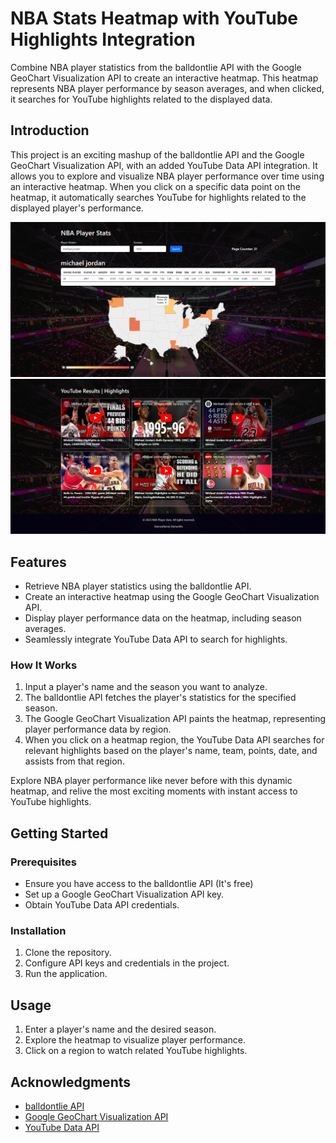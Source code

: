 # NBA Stats Heatmap with YouTube Highlights Integration

Combine NBA player statistics from the balldontlie API with the Google GeoChart Visualization API to create an interactive heatmap. This heatmap represents NBA player performance by season averages, and when clicked, it searches for YouTube highlights related to the displayed data.

## Introduction

This project is an exciting mashup of the balldontlie API and the Google GeoChart Visualization API, with an added YouTube Data API integration. It allows you to explore and visualize NBA player performance over time using an interactive heatmap. When you click on a specific data point on the heatmap, it automatically searches YouTube for highlights related to the displayed player's performance.

![Landing page](./public/imgs/nba-stats.png)
![Highlights](./public/imgs/nba-stats-utube.png)

## Features

- Retrieve NBA player statistics using the balldontlie API.
- Create an interactive heatmap using the Google GeoChart Visualization API.
- Display player performance data on the heatmap, including season averages.
- Seamlessly integrate YouTube Data API to search for highlights.

### How It Works

1. Input a player's name and the season you want to analyze.
2. The balldontlie API fetches the player's statistics for the specified season.
3. The Google GeoChart Visualization API paints the heatmap, representing player performance data by region.
4. When you click on a heatmap region, the YouTube Data API searches for relevant highlights based on the player's name, team, points, date, and assists from that region.

Explore NBA player performance like never before with this dynamic heatmap, and relive the most exciting moments with instant access to YouTube highlights.

## Getting Started

### Prerequisites

- Ensure you have access to the balldontlie API (It's free)
- Set up a Google GeoChart Visualization API key.
- Obtain YouTube Data API credentials.

### Installation

1. Clone the repository.
2. Configure API keys and credentials in the project.
3. Run the application.

## Usage

1. Enter a player's name and the desired season.
2. Explore the heatmap to visualize player performance.
3. Click on a region to watch related YouTube highlights.

## Acknowledgments

- [balldontlie API](https://www.balldontlie.io/)
- [Google GeoChart Visualization API](https://developers.google.com/chart/interactive/docs/gallery/geochart)
- [YouTube Data API](https://developers.google.com/youtube/)
